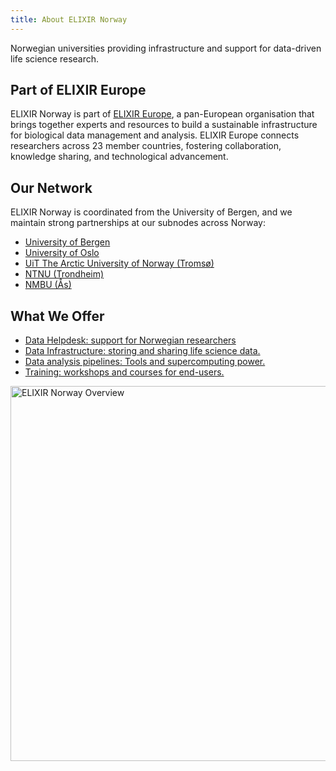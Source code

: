 ```yaml
---
title: About ELIXIR Norway
---
```

<p class="text-xl">
<span class="font-bold">Norwegian universities providing infrastructure and support for data-driven life science research.</span>
<p>

## Part of ELIXIR Europe

<span class="font-bold">ELIXIR Norway</span> is part of <a href="https://www.elixir-europe.org/" class ="link font-bold">ELIXIR Europe</a>, a pan-European organisation that brings together experts and resources to build a sustainable infrastructure for biological data management and analysis. ELIXIR Europe connects researchers across 23 member countries, fostering collaboration, knowledge sharing, and technological advancement.

## Our Network

<span class="font-bold">ELIXIR Norway</span> is coordinated from the University of Bergen, and we maintain strong partnerships at our subnodes across Norway:
<ul>
    <li class="orange-ring-bullet"><a href="https://elixir.no/about/organisation/bergen" class="link">University of Bergen</a></li>
    <li class="orange-ring-bullet"><a href="https://elixir.no/about/organisation/oslo" class="link">University of Oslo</a></li>
    <li class="orange-ring-bullet"><a href="https://elixir.no/about/organisation/tromsoe" class="link">UiT The Arctic University of Norway (Tromsø)</a></li>
    <li class="orange-ring-bullet"><a href="https://elixir.no/about/organisation/trondheim" class="link">NTNU (Trondheim)</a></li>
    <li class="orange-ring-bullet"><a href="https://elixir.no/about/organisation/aas" class="link">NMBU (Ås)</a></li>
</ul>

## What We Offer
<ul>
    <li class="orange-ring-bullet"><a href="https://elixir.no/helpdesk" class="link">Data Helpdesk: support for Norwegian researchers</a></li>
    <li class="orange-ring-bullet"><a href="https://nels.biodata.no" class="link">Data Infrastructure: storing and sharing life science data.</a></li>
    <li class="orange-ring-bullet"><a href="https://usegalaxy.no" class="link">Data analysis pipelines: Tools and supercomputing power.</a></li>
    <li class="orange-ring-bullet"><a href="https://elixir.no/training" class="link">Training: workshops and courses for end-users.</a></li>
</ul>

<img src="/img/about/overview.svg" width="600" alt="ELIXIR Norway Overview">
